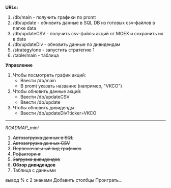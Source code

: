 **URLs:**
1) /db/main -  получить графики по promt
2) /db/update - обновить данные в SQL DB из готовых csv-файлов в папке data
3) /db/updateCSV - получить csv-файлы акций от MOEX и сохранить их в data
4) /db/updateDiv - обновить данные по дивидендам
5) /strategy/one - запустить стратегию 1
6) /table/main - таблица

**Управление**
1) Чтобы посмотреть график акций: 
   * Ввести /db/main
   * В promt указать название (например, "VKCO")
2) Чтобы обновить данные акций:
   * Ввести /db/updateCSV
   * Ввести /db/update
3) Чтобы обновить дивиденды
   * Ввести /db/updateDiv?ticker=VKCO

***

*ROADMAP_mini*
1) ~~Автозагрузка данных в SQL~~
2) ~~Автозагрузка данных CSV~~
3) ~~Первоначальный вид графиков~~
4) ~~Рефакторинг~~
5) ~~Загрузка дивидендов~~
6) **Обзор дивидендов**
7) Таблица с данными



вывод % с 2 знаками
Добавить столбцы
Проиграть...